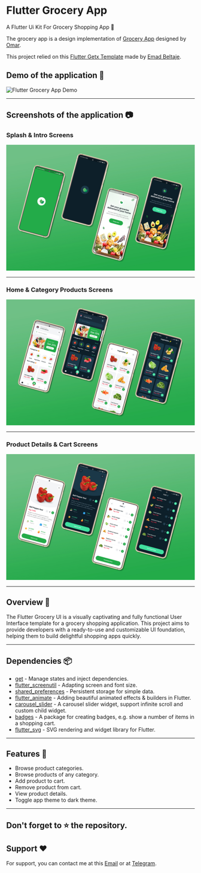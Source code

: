 # Flutter Grocery App

A Flutter Ui Kit For Grocery Shopping App 🚀

The grocery app is a design implementation of [Grocery App](https://dribbble.com/shots/18467737-Grocery-App) designed by [Omar](https://dribbble.com/omaruiux24).

This project relied on this [Flutter Getx Template](https://github.com/EmadBeltaje/flutter_getx_template) made by [Emad Beltaje](https://github.com/EmadBeltaje).

## Demo of the application 🎥
![Flutter Grocery App Demo](https://github.com/sword1202/grocery_flutter/blob/master/demo.gif)

---

## Screenshots of the application 📷

### Splash & Intro Screens

![Splash&Intro](https://github.com/sword1202/grocery_flutter/blob/master/splash_intro.jpg)

---
### Home & Category Products Screens

![Home&Products](https://github.com/sword1202/grocery_flutter/blob/master/home_category.jpg)

---
### Product Details & Cart Screens

![ProductDetails&Cart](https://github.com/sword1202/grocery_flutter/blob/master/product_details.jpg)

---

## Overview 📙
The Flutter Grocery UI is a visually captivating and fully functional User Interface template for a grocery shopping application. This project aims to provide developers with a ready-to-use and customizable UI foundation, helping them to build delightful shopping apps quickly.

---
## Dependencies 📦️

- [get](https://pub.dev/packages/get) - Manage states and inject dependencies.
- [flutter_screenutil](https://pub.dev/packages/flutter_screenutil) - Adapting screen and font size.
- [shared_preferences](https://pub.dev/packages/shared_preferences) - Persistent storage for simple data.
- [flutter_animate](https://pub.dev/packages/flutter_animate) - Adding beautiful animated effects & builders in Flutter.
- [carousel_slider](https://pub.dev/packages/carousel_slider) - A carousel slider widget, support infinite scroll and custom child widget.
- [badges](https://pub.dev/packages/badges) - A package for creating badges, e.g. show a number of items in a shopping cart.
- [flutter_svg](https://pub.dev/packages/flutter_svg) - SVG rendering and widget library for Flutter.

---

## Features 🌟

- Browse product categories.
- Browse products of any category.
- Add product to cart.
- Remove product from cart.
- View product details.
- Toggle app theme to dark theme.

---

## Don't forget to :star: the repository.

## Support ❤️
For support, you can contact me at this [Email](mailto:payoneermap1202@gmail.com) or at [Telegram](t.me/@sword1202).
